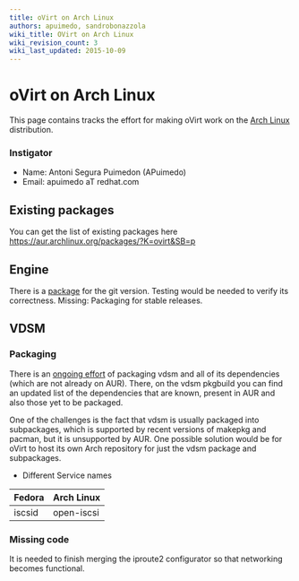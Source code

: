 ```yaml
---
title: oVirt on Arch Linux
authors: apuimedo, sandrobonazzola
wiki_title: OVirt on Arch Linux
wiki_revision_count: 3
wiki_last_updated: 2015-10-09
---
```


# oVirt on Arch Linux

This page contains tracks the effort for making oVirt work on the [Arch Linux](https://www.archlinux.org/) distribution.

### Instigator

*   Name: Antoni Segura Puimedon (APuimedo)
*   Email: apuimedo aT redhat.com

## Existing packages

You can get the list of existing packages here <https://aur.archlinux.org/packages/?K=ovirt&SB=p>

## Engine

There is a [package](https://aur.archlinux.org/packages/ovirt-engine-git/) for the git version. Testing would be needed to verify its correctness. Missing: Packaging for stable releases.

## VDSM

### Packaging

There is an [ongoing effort](https://github.com/celebdor/vdsm-aur) of packaging vdsm and all of its dependencies (which are not already on AUR). There, on the vdsm pkgbuild you can find an updated list of the dependencies that are known, present in AUR and also those yet to be packaged.

One of the challenges is the fact that vdsm is usually packaged into subpackages, which is supported by recent versions of makepkg and pacman, but it is unsupported by AUR. One possible solution would be for oVirt to host its own Arch repository for just the vdsm package and subpackages.

*   Different Service names

| Fedora | Arch Linux |
|--------|------------|
| iscsid | open-iscsi |

### Missing code

It is needed to finish merging the iproute2 configurator so that networking becomes functional.

